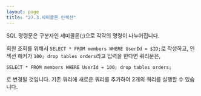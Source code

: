 ```yaml
---
layout: page
title: "27.3.세미콜론 인젝션"
--- 
```

SQL 명령문은 구분자인 세미콜론(;)으로 각각의 명령이 나누어집니다.  

회원 조회를 위해서 `SELECT * FROM members WHERE UserId = $ID;`로 작성하고, 인젝션 해커가 `100; drop tables orders`라고 입력을 한다면 쿼리문은, 

```
SELECT * FROM members WHERE UserId = 100; drop tables orders; 
```

로 변경될 것입니다. 기존 쿼리에 새로운 쿼리를 추가하여 2개의 쿼리를 실행할 수 있습니다.  

